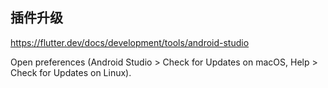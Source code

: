 
## 插件升级

<https://flutter.dev/docs/development/tools/android-studio>

Open preferences (Android Studio > Check for Updates on macOS, Help > Check for Updates on Linux).

